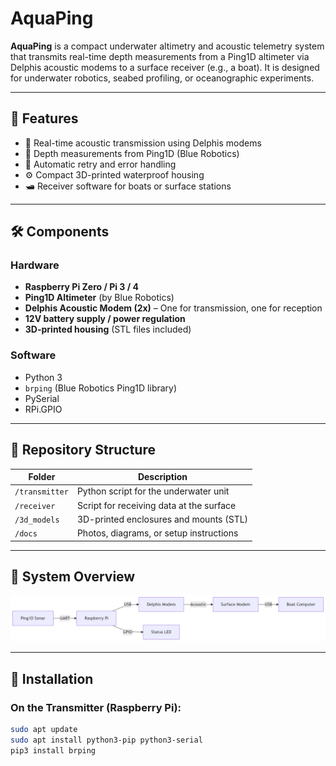 # AquaPing

**AquaPing** is a compact underwater altimetry and acoustic telemetry system that transmits real-time depth measurements from a Ping1D altimeter via Delphis acoustic modems to a surface receiver (e.g., a boat). It is designed for underwater robotics, seabed profiling, or oceanographic experiments.

---

## 🚀 Features

- 📡 Real-time acoustic transmission using Delphis modems
- 📏 Depth measurements from Ping1D (Blue Robotics)
- 🔁 Automatic retry and error handling
- ⚙️ Compact 3D-printed waterproof housing
- 🛥️ Receiver software for boats or surface stations

---

## 🛠️ Components

### Hardware

- **Raspberry Pi Zero / Pi 3 / 4**
- **Ping1D Altimeter** (by Blue Robotics)
- **Delphis Acoustic Modem (2x)** – One for transmission, one for reception
- **12V battery supply / power regulation**
- **3D-printed housing** (STL files included)

### Software

- Python 3
- `brping` (Blue Robotics Ping1D library)
- PySerial
- RPi.GPIO

---

## 📁 Repository Structure

| Folder        | Description                              |
|---------------|------------------------------------------|
| `/transmitter`| Python script for the underwater unit    |
| `/receiver`   | Script for receiving data at the surface |
| `/3d_models`  | 3D-printed enclosures and mounts (STL)   |
| `/docs`       | Photos, diagrams, or setup instructions  |

---

## 📸 System Overview

![System Diagram](docs/system_diagram.png)

---

## 🔧 Installation

### On the Transmitter (Raspberry Pi):

```bash
sudo apt update
sudo apt install python3-pip python3-serial
pip3 install brping
